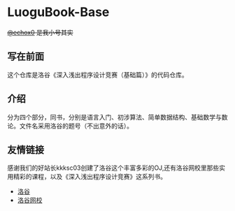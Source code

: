 # LuoguBook-Base

~~[@echox0](https://github.com/echox0) 是我小号其实~~

## 写在前面
这个仓库是洛谷《深入浅出程序设计竞赛（基础篇）》的代码仓库。

## 介绍
分为四个部分，同书，分别是语言入门、初涉算法、简单数据结构、基础数学与数论。文件名采用洛谷的题号（不出意外的话）。

## 友情链接
感谢我们的好站长kkksc03创建了洛谷这个丰富多彩的OJ,还有洛谷网校里那些实用精彩的课程，以及《深入浅出程序设计竞赛》这系列书。
* [洛谷](https://www.luogu.com.cn)
* [洛谷网校](https://class.luogu.com.cn/)

